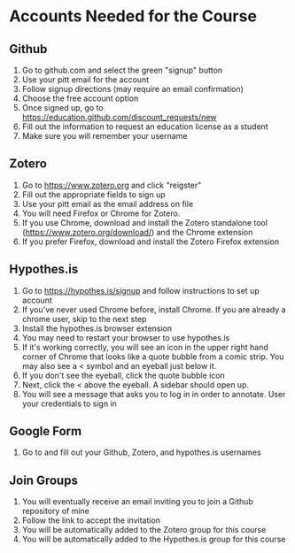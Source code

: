# Accounts Needed for the Course

## Github 

1. Go to github.com and select the green "signup" button
2. Use your pitt email for the account
3. Follow signup directions (may require an email confirmation)
4. Choose the free account option
5. Once signed up, go to https://education.github.com/discount_requests/new
6. Fill out the information to request an education license as a student
7. Make sure you will remember your username

## Zotero

1. Go to https://www.zotero.org and click "reigster"
2. Fill out the appropriate fields to sign up
3. Use your pitt email as the email address on file
4. You will need Firefox or Chrome for Zotero. 
5. If you use Chrome, download and install the Zotero standalone tool (https://www.zotero.org/download/) and the Chrome extension
6. If you prefer Firefox, download and install the Zotero Firefox extension

## Hypothes.is
1. Go to https://hypothes.is/signup and follow instructions to set up account
2. If you've never used Chrome before, install Chrome. If you are already a chrome user, skip to the next step 
3. Install the hypothes.is browser extension
4. You may need to restart your browser to use hypothes.is
5. If it's working correctly, you will see an icon in the upper right hand corner of Chrome that looks like a quote bubble from a comic strip. You may also see a < symbol and an eyeball just below it.
6. If you don't see the eyeball, click the quote bubble icon 
7. Next, click the < above the eyeball. A sidebar should open up. 
8. You will see a message that asks you to log in in order to annotate. User your credentials to sign in

## Google Form  

1. Go to and fill out your Github, Zotero, and hypothes.is usernames

## Join Groups

1. You will eventually receive an email inviting you to join a Github repository of mine
2. Follow the link to accept the invitation
3. You will be automatically added to the Zotero group for this course
4. You will be automatically added to the Hypothes.is group for this course
